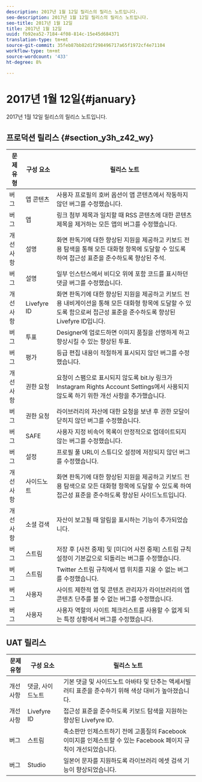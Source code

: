 ```yaml
---
description: 2017년 1월 12일 릴리스의 릴리스 노트입니다.
seo-description: 2017년 1월 12일 릴리스의 릴리스 노트입니다.
seo-title: 2017년 1월 12일
title: 2017년 1월 12일
uuid: fb92ea52-7184-4f08-814c-15e45d684371
translation-type: tm+mt
source-git-commit: 35feb87bb82d1f298496717a65f1972cf4e71104
workflow-type: tm+mt
source-wordcount: '433'
ht-degree: 8%

---
```



# 2017년 1월 12일{#january}

2017년 1월 12일 릴리스의 릴리스 노트입니다.

## 프로덕션 릴리스 {#section_y3h_z42_wy}

| 문제 유형 | 구성 요소 | 릴리스 노트 |
|--- |--- |--- |
| 버그 | 앱 콘텐츠 | 사용자 프로필의 호버 옵션이 앱 콘텐츠에서 작동하지 않던 버그를 수정했습니다. |
| 버그 | 앱 | 링크 첨부 제목과 일치할 때 RSS 콘텐츠에 대한 콘텐츠 제목을 제거하는 모든 앱의 버그를 수정했습니다. |
| 개선 사항 | 설명 | 화면 판독기에 대한 향상된 지원을 제공하고 키보드 전용 탐색을 통해 모든 대화형 항목에 도달할 수 있도록 하여 접근성 표준을 준수하도록 향상된 주석. |
| 버그 | 설명 | 일부 인스턴스에서 비디오 위에 포함 코드를 표시하던 댓글 버그를 수정했습니다. |
| 개선 사항 | Livefyre ID | 화면 판독기에 대한 향상된 지원을 제공하고 키보드 전용 내비게이션을 통해 모든 대화형 항목에 도달할 수 있도록 함으로써 접근성 표준을 준수하도록 향상된 Livefyre ID입니다. |
| 버그 | 투표 | Designer에 업로드하면 이미지 품질을 선명하게 하고 향상시킬 수 있는 향상된 투표. |
| 버그 | 평가 | 등급 편집 내용이 적절하게 표시되지 않던 버그를 수정했습니다. |
| 개선 사항 | 권한 요청 | 요청이 스팸으로 표시되지 않도록 bit.ly 링크가 Instagram Rights Account Settings에서 사용되지 않도록 하기 위한 개선 사항을 추가했습니다. |
| 버그 | 권한 요청 | 라이브러리의 자산에 대한 요청을 보낸 후 권한 모달이 닫히지 않던 버그를 수정했습니다. |
| 버그 | SAFE | 사용자 지정 비속어 목록이 안정적으로 업데이트되지 않는 버그를 수정했습니다. |
| 버그 | 설정 | 프로필 풀 URL이 스튜디오 설정에 저장되지 않던 버그를 수정했습니다. |
| 개선 사항 | 사이드노트 | 화면 판독기에 대한 향상된 지원을 제공하고 키보드 전용 탐색으로 모든 대화형 항목에 도달할 수 있도록 하여 접근성 표준을 준수하도록 향상된 사이드노트입니다. |
| 개선 사항 | 소셜 검색 | 자산이 보고될 때 알림을 표시하는 기능이 추가되었습니다. |
| 버그 | 스트림 | 저장 후 [사전 중재] 및 [미디어 사전 중재] 스트림 규칙 설정이 기본값으로 되돌리는 버그를 수정했습니다. |
| 버그 | 스트림 | Twitter 스트림 규칙에서 맵 위치를 지울 수 없는 버그를 수정했습니다. |
| 버그 | 사용자 | 사이트 제한적 앱 및 콘텐츠 관리자가 라이브러리의 앱 콘텐츠 단추를 볼 수 없는 버그를 수정했습니다. |
| 버그 | 사용자 | 사용자 역할의 사이트 체크리스트를 사용할 수 없게 되는 특정 상황에서 버그를 수정했습니다. |


## UAT 릴리스

| 문제 유형 | 구성 요소 | 릴리스 노트 |
|--- |--- |--- |
| 개선 사항 | 댓글, 사이드노트 | 기본 댓글 및 사이드노트 아바타 및 단추는 액세서빌러티 표준을 준수하기 위해 색상 대비가 높아졌습니다. |
| 개선 사항 | Livefyre ID | 접근성 표준을 준수하도록 키보드 탐색을 지원하는 향상된 Livefyre ID. |
| 버그 | 스트림 | 축소판만 인제스트하기 전에 고품질의 Facebook 이미지를 인제스트할 수 있는 Facebook 페이지 규칙이 개선되었습니다. |
| 버그 | Studio | 일본어 문자를 지원하도록 라이브러리 에셋 검색 기능이 향상되었습니다. |

